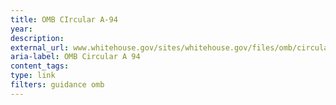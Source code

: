 ```yaml
---
title: OMB CIrcular A-94
year: 
description: 
external_url: www.whitehouse.gov/sites/whitehouse.gov/files/omb/circulars/A94/a094.pdf
aria-label: OMB Circular A 94
content_tags: 
type: link
filters: guidance omb
---
```

